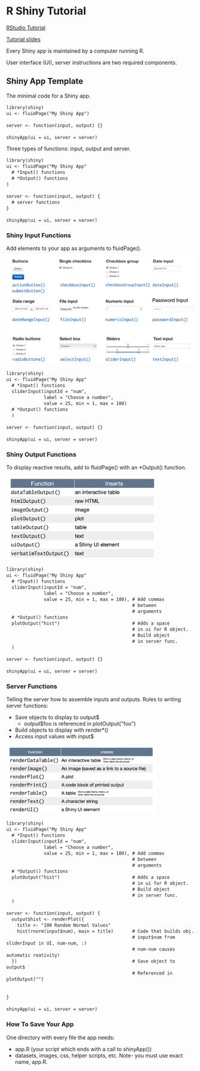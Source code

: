 
# R Shiny Tutorial

[RStudio Tutorial](https://shiny.rstudio.com/tutorial/)

[Tutorial slides](https://ucsb-bren.github.io/env-info/wk08_shiny/shiny_lec.pdf)

Every Shiny app is maintained by a computer running R.

User interface (UI), server instructions are two required components.

## Shiny App Template

The minimal code for a Shiny app. 

```{r shinyTemplate, eval = FALSE}
library(shiny)
ui <- fluidPage("My Shiny App")

server <- function(input, output) {}

shinyApp(ui = ui, server = server)
```

Three types of functions: input, output and server.

```{r shinyTemplate2, eval = FALSE}
library(shiny)
ui <- fluidPage("My Shiny App"
  # *Input() functions
  # *Output() functions
)

server <- function(input, output) {
  # server functions
}

shinyApp(ui = ui, server = server)
```

### Shiny Input Functions

Add elements to your app as arguments to fluidPage().

<img src="inputFunctions.png" width="650"/>

```{r shinyTemplate3, eval = FALSE}
library(shiny)
ui <- fluidPage("My Shiny App"
  # *Input() functions
  sliderInput(inputId = "num",
              label = "Choose a number",
              value = 25, min = 1, max = 100)
  # *Output() functions
  )

server <- function(input, output) {}

shinyApp(ui = ui, server = server)
```

### Shiny Output Functions

To display reactive results, add to fluidPage() with an *Output() function. 

<img src="outputFunctions.png" width="400"/>

```{r shinyTemplate4, eval = FALSE}
library(shiny)
ui <- fluidPage("My Shiny App"
  # *Input() functions
  sliderInput(inputId = "num",
              label = "Choose a number",
              value = 25, min = 1, max = 100), # Add commas 
                                               # between
                                               # arguments
  # *Output() functions
  plotOutput("hist")                           # Adds a space 
                                               # in ui for R object.
                                               # Build object
                                               # in server func.
  )

server <- function(input, output) {}

shinyApp(ui = ui, server = server)
```

### Server Functions

Telling the server how to assemble inputs and outputs. 
Rules to writing server functions:

* Save objects to display to output$ 
  * output$foo is referenced in plotOutput("foo")
* Build objects to display with render*()
* Access input values with input$

<img src="renderFunctions.png" width="400"/>

```{r shinyTemplate5, eval = FALSE}
library(shiny)
ui <- fluidPage("My Shiny App"
  # *Input() functions
  sliderInput(inputId = "num",
              label = "Choose a number",
              value = 25, min = 1, max = 100), # Add commas 
                                               # between
                                               # arguments
  # *Output() functions
  plotOutput("hist")                           # Adds a space 
                                               # in ui for R object.
                                               # Build object
                                               # in server func.
  )

server <- function(input, output) {
  output$hist <- renderPlot({
    title <- "100 Random Normal Values"
    hist(rnorm(input$num), main = title)       # Code that builds obj.
                                               # input$num from sliderInput in UI, num-num, :)
                                               # num-num causes automatic reativity!
  })                                           # Save object to output$
                                               # Referenced in plotOutput("")
    
    
}

shinyApp(ui = ui, server = server)
```

### How To Save Your App

One directory with every file the app needs:

* app.R (your script which ends with a call to shinyApp())
* datasets, images, css, helper scripts, etc.
Note- you must use exact name, app.R.

